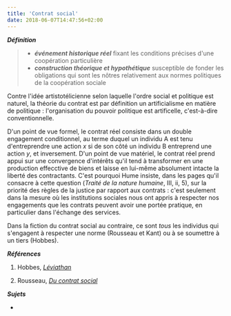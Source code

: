 ```yaml
---
title: 'Contrat social'
date: 2018-06-07T14:47:56+02:00
---
```


***Définition*** 

> - ***événement historique réel*** fixant les conditions précises d'une coopération
> particulière
> - ***construction théorique et hypothétique*** susceptible de fonder les obligations
> qui sont les nôtres relativement aux normes politiques de la coopération sociale

Contre l'idée artistotélicienne selon laquelle l'ordre social et politique est naturel,
la théorie du contrat est par définition un artificialisme en matière de politique :
l'organisation du pouvoir politique est artificelle, c'est-à-dire conventionnelle.

D'un point de vue formel, le contrat réel consiste dans un double engagement conditionnel,
au terme duquel un individu A est tenu d'entreprendre une action *x* si de son côté un
individu B entreprend une action *y*, et inversement. D'un point de vue matériel, le contrat
réel prend appui sur une convergence d'intérêts qu'il tend à transformer en une production
effecctive de biens et laisse en lui-même absolument intacte la liberté des contractants.
C'est pourquoi Hume insiste, dans les pages qu'il consacre à cette question (*Traité 
de la nature humaine*, III, ii, 5), sur la priorité des règles de la justice par rapport aux
contrats : c'est seulement dans la mesure où les institutions sociales nous ont appris à respecter
nos engagements que les contrats peuvent avoir une portée pratique, en particulier dans l'échange
des services.

Dans la fiction du contrat social au contraire, ce sont *tous* les individus qui s'engagent à 
respecter une norme (Rousseau et Kant) ou à se soumettre à un tiers (Hobbes). 

***Références***

1. Hobbes, <u>*Léviathan*</u>

1. Rousseau, <u>*Du contrat social*</u>

***Sujets***

- 

